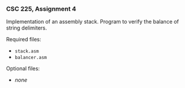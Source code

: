 ### CSC 225, Assignment 4

Implementation of an assembly stack. Program to verify the balance of string delimiters.

Required files:
  * `stack.asm`
  * `balancer.asm`

Optional files:
  * _none_
